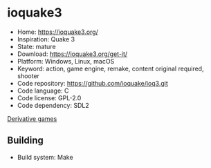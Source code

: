 # ioquake3

- Home: https://ioquake3.org/
- Inspiration: Quake 3
- State: mature
- Download: https://ioquake3.org/get-it/
- Platform: Windows, Linux, macOS
- Keyword: action, game engine, remake, content original required, shooter
- Code repository: https://github.com/ioquake/ioq3.git
- Code language: C
- Code license: GPL-2.0
- Code dependency: SDL2

[Derivative games](https://ioquake3.org/extras/derivative-games/)

## Building

- Build system: Make
